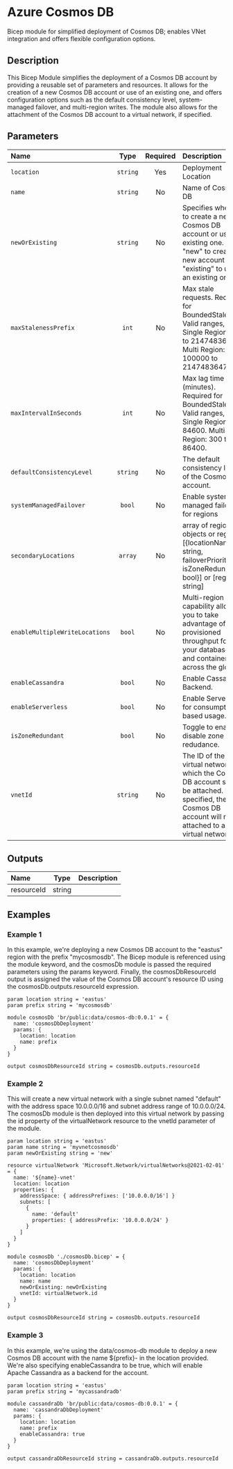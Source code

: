 # Azure Cosmos DB

Bicep module for simplified deployment of Cosmos DB; enables VNet integration and offers flexible configuration options.

## Description

This Bicep Module simplifies the deployment of a Cosmos DB account by providing a reusable set of parameters and resources.
It allows for the creation of a new Cosmos DB account or use of an existing one, and offers configuration options such as the default consistency level, system-managed failover, and multi-region writes.
The module also allows for the attachment of the Cosmos DB account to a virtual network, if specified.

## Parameters

| Name                           | Type     | Required | Description                                                                                                                                                         |
| :----------------------------- | :------: | :------: | :------------------------------------------------------------------------------------------------------------------------------------------------------------------ |
| `location`                     | `string` | Yes      | Deployment Location                                                                                                                                                 |
| `name`                         | `string` | No       | Name of Cosmos DB                                                                                                                                                   |
| `newOrExisting`                | `string` | No       | Specifies whether to create a new Cosmos DB account or use an existing one. Use "new" to create a new account or "existing" to use an existing one.                 |
| `maxStalenessPrefix`           | `int`    | No       | Max stale requests. Required for BoundedStaleness. Valid ranges, Single Region: 10 to 2147483647. Multi Region: 100000 to 2147483647.                               |
| `maxIntervalInSeconds`         | `int`    | No       | Max lag time (minutes). Required for BoundedStaleness. Valid ranges, Single Region: 5 to 84600. Multi Region: 300 to 86400.                                         |
| `defaultConsistencyLevel`      | `string` | No       | The default consistency level of the Cosmos DB account.                                                                                                             |
| `systemManagedFailover`        | `bool`   | No       | Enable system managed failover for regions                                                                                                                          |
| `secondaryLocations`           | `array`  | No       | array of region objects or regions: [{locationName: string, failoverPriority: int, isZoneRedundant: bool}] or [region: string]                                      |
| `enableMultipleWriteLocations` | `bool`   | No       | Multi-region writes capability allows you to take advantage of the provisioned throughput for your databases and containers across the globe.                       |
| `enableCassandra`              | `bool`   | No       | Enable Cassandra Backend.                                                                                                                                           |
| `enableServerless`             | `bool`   | No       | Enable Serverless for consumption-based usage.                                                                                                                      |
| `isZoneRedundant`              | `bool`   | No       | Toggle to enable or disable zone redudance.                                                                                                                         |
| `vnetId`                       | `string` | No       | The ID of the virtual network to which the Cosmos DB account should be attached. If not specified, the Cosmos DB account will not be attached to a virtual network. |

## Outputs

| Name       | Type   | Description |
| :--------- | :----: | :---------- |
| resourceId | string |             |

## Examples

### Example 1

In this example, we're deploying a new Cosmos DB account to the "eastus" region with the prefix "mycosmosdb". The Bicep module is referenced using the module keyword, and the cosmosDb module is passed the required parameters using the params keyword. Finally, the cosmosDbResourceId output is assigned the value of the Cosmos DB account's resource ID using the cosmosDb.outputs.resourceId expression.

```bicep
param location string = 'eastus'
param prefix string = 'mycosmosdb'

module cosmosDb 'br/public:data/cosmos-db:0.0.1' = {
  name: 'cosmosDbDeployment'
  params: {
    location: location
    name: prefix
  }
}

output cosmosDbResourceId string = cosmosDb.outputs.resourceId
```

### Example 2

This will create a new virtual network with a single subnet named "default" with the address space 10.0.0.0/16 and subnet address range of 10.0.0.0/24.
The cosmosDb module is then deployed into this virtual network by passing the id property of the virtualNetwork resource to the vnetId parameter of the module.

```bicep
param location string = 'eastus'
param name string = 'myvnetcosmosdb'
param newOrExisting string = 'new'

resource virtualNetwork 'Microsoft.Network/virtualNetworks@2021-02-01' = {
  name: '${name}-vnet'
  location: location
  properties: {
    addressSpace: { addressPrefixes: ['10.0.0.0/16'] }
    subnets: [
      {
        name: 'default'
        properties: { addressPrefix: '10.0.0.0/24' }
      }
    ]
  }
}

module cosmosDb './cosmosDb.bicep' = {
  name: 'cosmosDbDeployment'
  params: {
    location: location
    name: name
    newOrExisting: newOrExisting
    vnetId: virtualNetwork.id
  }
}

output cosmosDbResourceId string = cosmosDb.outputs.resourceId
```

### Example 3

In this example, we're using the data/cosmos-db module to deploy a new Cosmos DB account with the name ${prefix}-<unique string> in the location provided. We're also specifying enableCassandra to be true, which will enable Apache Cassandra as a backend for the account.

```bicep
param location string = 'eastus'
param prefix string = 'mycassandradb'

module cassandraDb 'br/public:data/cosmos-db:0.0.1' = {
  name: 'cassandraDbDeployment'
  params: {
    location: location
    name: prefix
    enableCassandra: true
  }
}

output cassandraDbResourceId string = cassandraDb.outputs.resourceId
```